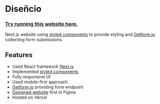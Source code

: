# Diseñcio

### <a href="https://disencio.vercel.app/">Try running this website here.</a>

Next.js website using [styled components](https://styled-components.com/) to provide styling and [Getform.io](https://getform.io/) collecting form submissions.

## Features
* Used React framework [Next.js](https://nextjs.org/)
* Implemented [styled components](https://styled-components.com/)
* Fully responsive UI
* Used mobile-first approach
* [Getform.io](https://getform.io/) providing form endpoint
* [Designed website](https://www.figma.com/file/huhGu5yUZW4vuCXRURsYYV/Dise%C3%B1cio.?node-id=9%3A1181) first in Figma
* Hosted on Vercel
